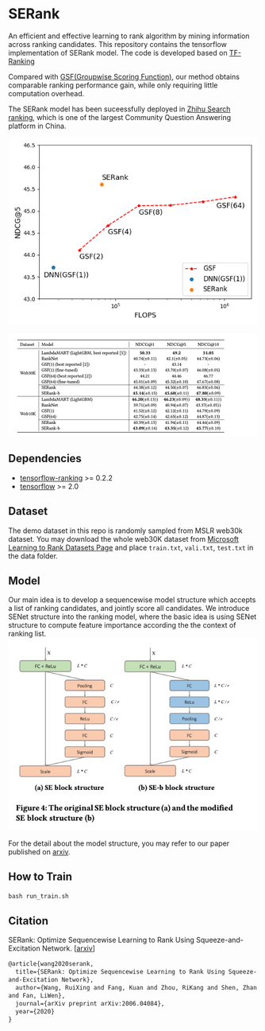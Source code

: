 # SERank
An efficient and effective learning to rank algorithm by mining information across ranking candidates.
This repository contains the tensorflow implementation of SERank model. The code is developed based on [TF-Ranking](https://github.com/tensorflow/ranking)

Compared with [GSF(Groupwise Scoring Function)](https://arxiv.org/pdf/1811.04415.pdf), our method obtains comparable ranking performance gain, while only requiring little computation overhead. 

The SERank model has been suceessfully deployed in [Zhihu Search ranking](https://www.zhihu.com/), which is one of the largest Community Question Answering platform in China.

![image info](./pics/flops.png)

![image info](./pics/serank_ndcg.jpg)

## Dependencies
- [tensorflow-ranking](https://github.com/tensorflow/ranking) >= 0.2.2
- [tensorflow](https://github.com/tensorflow/tensorflow) >= 2.0

## Dataset
The demo dataset in this repo is randomly sampled from MSLR web30k dataset.
You may download the whole web30K dataset from [Microsoft Learning to Rank Datasets
 Page](https://www.microsoft.com/en-us/research/project/mslr/) and place `train.txt`, `vali.txt`, `test.txt` in the data folder.
 
## Model
Our main idea is to develop a sequencewise model structure which accepts a list of ranking candidates, and jointly score all candidates.
We introduce SENet structure into the ranking model, where the basic idea is using SENet structure to compute feature importance according the the context of ranking list.
![image info](./pics/seblock.jpg)

For the detail about the model structure, you may refer to our paper published on [arxiv](https://arxiv.org/abs/2006.04084).

## How to Train
`bash run_train.sh`

## Citation
SERank: Optimize Sequencewise Learning to Rank Using Squeeze-and-Excitation Network. [[arxiv](https://arxiv.org/abs/2006.04084)]

```
@article{wang2020serank,
  title={SERank: Optimize Sequencewise Learning to Rank Using Squeeze-and-Excitation Network},
  author={Wang, RuiXing and Fang, Kuan and Zhou, RiKang and Shen, Zhan and Fan, LiWen},
  journal={arXiv preprint arXiv:2006.04084},
  year={2020}
}
```
